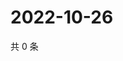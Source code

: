 # 2022-10-26

共 0 条

<!-- BEGIN WEIBO -->
<!-- 最后更新时间 Wed Oct 26 2022 14:08:09 GMT+0800 (China Standard Time) -->

<!-- END WEIBO -->
